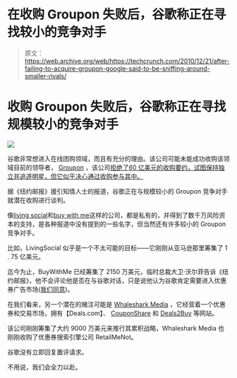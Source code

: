 # 在收购 Groupon 失败后，谷歌称正在寻找较小的竞争对手 

> 原文：<https://web.archive.org/web/https://techcrunch.com/2010/12/21/after-failing-to-acquire-groupon-google-said-to-be-sniffing-around-smaller-rivals/>

# 收购 Groupon 失败后，谷歌称正在寻找规模较小的竞争对手

![](img/40c9294d515f1b72819e84b33f57e1d9.png)

谷歌非常想进入在线团购领域，而且有充分的理由。该公司可能未能成功收购该领域目前的领导者， [Groupon](https://web.archive.org/web/20230125180632/http://www.crunchbase.com/company/groupon) ，该公司[拒绝了](https://web.archive.org/web/20230125180632/https://techcrunch.com/2010/12/03/confirmed-the-groupongoogle-deal-is-off/)[60 亿美元的收购要约，试图保持独立并追逐明星，但它似乎决心通过收购参与其中。](https://web.archive.org/web/20230125180632/http://www.nytimes.com/2010/11/30/technology/30google.html)

据《纽约邮报》援引知情人士的报道，谷歌正在与规模较小的 Groupon 竞争对手就潜在收购进行谈判。

像[living social](https://web.archive.org/web/20230125180632/http://www.crunchbase.com/company/livingsocial)和[buy with me](https://web.archive.org/web/20230125180632/http://www.crunchbase.com/company/buywithme)这样的公司，都是私有的，并得到了数千万风险资本的支持，是各种报道中没有提到的一些名字，但当然还有许多较小的 Groupon 竞争对手。

比如，LivingSocial 似乎是一个不太可能的目标——它刚刚从亚马逊那里筹集了 1 . 75 亿美元。

迄今为止，BuyWithMe 已经筹集了 2150 万美元，临时总裁大卫·沃尔菲告诉《纽约邮报》，他不会评论他是否在与谷歌对话，只是说他认为谷歌肯定需要进入优惠券广告市场([我们同意](https://web.archive.org/web/20230125180632/https://techcrunch.com/2010/12/06/local-groupon-google/))。

在我们看来，另一个潜在的赌注可能是 [Whaleshark Media](https://web.archive.org/web/20230125180632/http://www.crunchbase.com/company/whale-shark-media) ，它经营着一个优惠券和交易市场，拥有【Deals.com】、 [CouponShare](https://web.archive.org/web/20230125180632/http://www.couponshare.com/) 和 [Deals2Buy](https://web.archive.org/web/20230125180632/http://www.deals2buy.com/) 等网站。

该公司刚刚筹集了大约 9000 万美元来推行其累积战略，Whaleshark Media 也刚刚收购了优惠券搜索引擎公司 RetailMeNot。

谷歌没有立即回复置评请求。

不用说，我们会全力以赴。